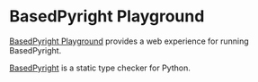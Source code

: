 # BasedPyright Playground

[BasedPyright Playground](https://basedpyright.com) provides a web experience for running BasedPyright.

[BasedPyright](https://github.com/detachhead/basedpyright) is a static type checker for Python.
